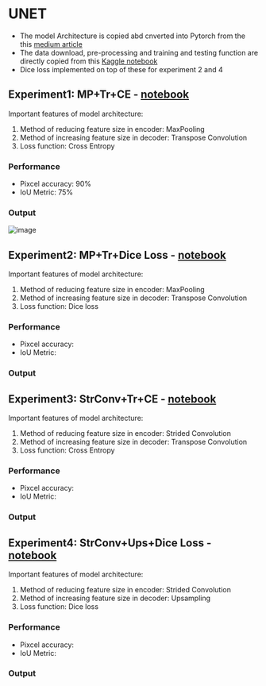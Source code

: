 # UNET

- The model Architecture is copied abd cnverted into Pytorch from the this [medium article](https://medium.com/geekculture/u-net-implementation-from-scratch-using-tensorflow-b4342266e406)
- The data download, pre-processing and training and testing function are directly copied from this [Kaggle notebook](https://www.kaggle.com/code/dhruv4930/oxford-iiit-pets-segmentation-using-pytorch)
- Dice loss implemented on top of these for experiment 2 and 4


## Experiment1: MP+Tr+CE - [notebook](https://github.com/sayanbanerjee32/UNET/blob/main/UNET_MP_TR_CE.ipynb)

Important features of model architecture:
1.  Method of reducing feature size in encoder: MaxPooling
2.  Method of increasing feature size in decoder: Transpose Convolution
3.  Loss function: Cross Entropy

### Performance
- Pixcel accuracy: 90%
- IoU Metric: 75%

### Output
![image](https://github.com/user-attachments/assets/084ca21e-316a-4a5d-aa64-40550fcab88b)

## Experiment2: MP+Tr+Dice Loss - [notebook](https://github.com/sayanbanerjee32/UNET/blob/main/UNET_MP_TR_DiceLoss.ipynb)
Important features of model architecture:
1.  Method of reducing feature size in encoder: MaxPooling
2.  Method of increasing feature size in decoder: Transpose Convolution
3.  Loss function: Dice loss

### Performance
- Pixcel accuracy:
- IoU Metric: 

### Output

## Experiment3: StrConv+Tr+CE - [notebook](https://github.com/sayanbanerjee32/UNET/blob/main/UNET_StrConv_TR_CE.ipynb)
Important features of model architecture:
1.  Method of reducing feature size in encoder: Strided Convolution
2.  Method of increasing feature size in decoder: Transpose Convolution
3.  Loss function: Cross Entropy

### Performance
- Pixcel accuracy:
- IoU Metric: 

### Output

## Experiment4: StrConv+Ups+Dice Loss - [notebook](https://github.com/sayanbanerjee32/UNET/blob/main/UNET_StrConv_UpSamp_DiceLoss.ipynb)
Important features of model architecture:
1.  Method of reducing feature size in encoder: Strided Convolution
2.  Method of increasing feature size in decoder: Upsampling
3.  Loss function: Dice loss

### Performance
- Pixcel accuracy:
- IoU Metric: 

### Output
